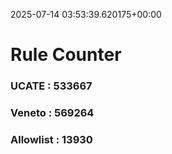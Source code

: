 2025-07-14 03:53:39.620175+00:00
# Rule Counter 
 ### UCATE : 533667

 ### Veneto : 569264

 ### Allowlist : 13930